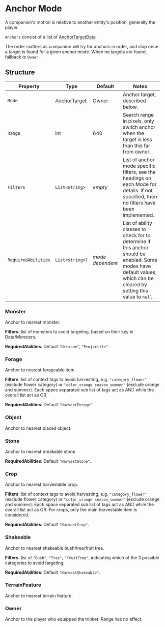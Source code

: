 # Anchor Mode

A companion's motion is relative to another entity's position, generally the player.

`Anchors` consist of a list of [AnchorTargetData](~/api/TrinketTinker.Models.AnchorTargetData.yml)

The order matters as companion will try for anchors in order, and stop once a target is found for a given anchor mode.
When no targets are found, fallback to `Owner`.

## Structure

| Property | Type | Default | Notes |
| -------- | ---- | ------- | ----- |
| `Mode` | [AnchorTarget](~/api/TrinketTinker.Models.AnchorTarget.yml) | Owner | Anchor target, described below. |
| `Range` | int | 640 | Search range in pixels, only switch anchor when the target is less than this far from owner. |
| `Filters` | `List<string>` | _empty_ | List of anchor mode specific filters, see the headings on each Mode for details. If not specified, then no filters have been implemented. |
| `RequiredAbilities` | `List<string>?` | _mode dependent_  | List of ability classes to check for to determine if this anchor should be enabled. Some modes have default values, which can be cleared by setting this value to `null`. |

### Monster

Anchor to nearest monster.

__Filters__: list of monsters to avoid targeting, based on their key in Data/Monsters.

__RequiredAbilities__: Default `"Hitscan"`, `"Projectile"`.

### Forage

Anchor to nearest forageable item.

__Filters__: list of context tags to avoid harvesting, e.g. `"category_flower"` (exclude flower category) or `"color_orange season_summer"` (exclude orange and summer). Each space separated sub list of tags act as AND while the overall list act as OR.

__RequiredAbilities__: Default `"HarvestForage"`.

### Object

Anchor to nearest placed object.

### Stone

Anchor to nearest breakable stone.

__RequiredAbilities__: Default `"HarvestStone"`.

### Crop

Anchor to nearest harvestable crop.

__Filters__: list of context tags to avoid harvesting, e.g. `"category_flower"` (exclude flower category) or `"color_orange season_summer"` (exclude orange and summer). Each space separated sub list of tags act as AND while the overall list act as OR. For crops, only the main harvestable item is considered.

__RequiredAbilities__: Default `"HarvestCrop"`.

### Shakeable

Anchor to nearest shakeable bush/tree/fruit tree.

__Filters__: list of `"Bush"`, `"Tree"`, `"FruitTree"`, indicating which of the 3 possible categories to avoid targeting.

__RequiredAbilities__: Default `"HarvestShakeable"`.

### TerrainFeature

Anchor to nearest terrain feature.

### Owner

Anchor to the player who equipped the trinket. Range has no effect.

